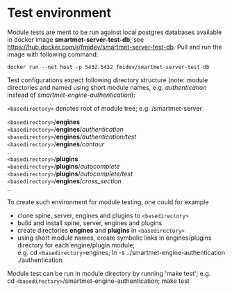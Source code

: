 # Test environment  

Module tests are ment to be run against local postgres databases available in docker image **smartmet-server-test-db**; see https://hub.docker.com/r/fmidev/smartmet-server-test-db. Pull and run the image with following command:

`docker run --net host -p 5432:5432 fmidev/smartmet-server-test-db`  

Test configurations expect following directory structure (note: module directories and named using short module names, e.g. _authentication_ instead of _smartmet-engine-authentication_):  

`<basedirectory>` denotes root of module tree; e.g. /smartmet-server

`<basedirectory>`/**engines**  
`<basedirectory>`/**engines**/_authentication_  
`<basedirectory>`/**engines**/_authentication/test_  
`<basedirectory>`/**engines**/_contour_  
..  
`<basedirectory>`/**plugins**  
`<basedirectory>`/**plugins**/_autocomplete_  
`<basedirectory>`/**plugins**/_autocomplete/test_  
`<basedirectory>`/**engines**/_cross_section_  
..  

To create such environment for module testing, one could for example
* clone spine, server, engines and plugins to `<basedirectory>`
* build and install spine, server, engines and plugins
* create directories **engines** and **plugins** in `<basedirectory>`
* using short module names, create symbolic links in engines/plugins directory for each engine/plugin module;  
  e.g. cd `<basedirectory>`engines; ln -s ../smartmet-engine-authentication ./authentication

Module test can be run in module directory by running 'make test'; e.g.  
cd `<basedirectory>`/smartmet-engine-authentication; make test  